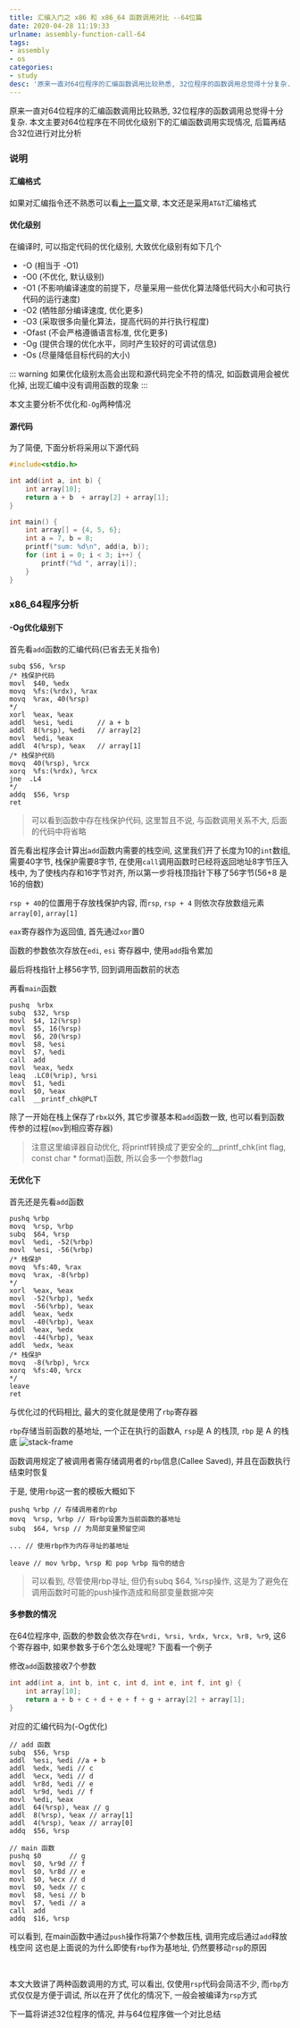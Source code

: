 ```yaml
---
title: 汇编入门之 x86 和 x86_64 函数调用对比 --64位篇
date: 2020-04-28 11:19:33
urlname: assembly-function-call-64
tags:
- assembly
- os
categories:
- study
desc: '原来一直对64位程序的汇编函数调用比较熟悉, 32位程序的函数调用总觉得十分复杂. 本文主要对64位程序在不同优化级别下的汇编函数调用实现情况, 后篇再结合32位进行对比分析'
---
```


原来一直对64位程序的汇编函数调用比较熟悉, 32位程序的函数调用总觉得十分复杂. 本文主要对64位程序在不同优化级别下的汇编函数调用实现情况, 后篇再结合32位进行对比分析

<!--more-->

### 说明

#### 汇编格式

如果对汇编指令还不熟悉可以看[上一篇](https://blog.xhyh.tech/study/assembly-instructions/)文章, 本文还是采用`AT&T`汇编格式

#### 优化级别

在编译时, 可以指定代码的优化级别, 大致优化级别有如下几个

- -O (相当于 -O1)
- -O0 (不优化, 默认级别)
- -O1 (不影响编译速度的前提下，尽量采用一些优化算法降低代码大小和可执行代码的运行速度)
- -O2 (牺牲部分编译速度, 优化更多)
- -O3 (采取很多向量化算法，提高代码的并行执行程度)
- -Ofast (不会严格遵循语言标准, 优化更多)
- -Og (提供合理的优化水平，同时产生较好的可调试信息)
- -Os (尽量降低目标代码的大小)

::: warning
如果优化级别太高会出现和源代码完全不符的情况, 如函数调用会被优化掉, 出现汇编中没有调用函数的现象
:::

本文主要分析不优化和`-Og`两种情况

#### 源代码

为了简便, 下面分析将采用以下源代码

``` c
#include<stdio.h>

int add(int a, int b) {
    int array[10];
    return a + b  + array[2] + array[1];
}

int main() {
    int array[] = {4, 5, 6};
    int a = 7, b = 8;
    printf("sum: %d\n", add(a, b));
    for (int i = 0; i < 3; i++) {
        printf("%d ", array[i]);
    }
}
```

### x86_64程序分析

#### -Og优化级别下

首先看`add`函数的汇编代码(已省去无关指令)

``` x86asm
subq $56, %rsp
/* 栈保护代码
movl  $40, %edx
movq  %fs:(%rdx), %rax
movq  %rax, 40(%rsp)
*/
xorl  %eax, %eax
addl  %esi, %edi      // a + b
addl  8(%rsp), %edi   // array[2]
movl  %edi, %eax
addl  4(%rsp), %eax   // array[1]
/* 栈保护代码
movq  40(%rsp), %rcx
xorq  %fs:(%rdx), %rcx
jne  .L4
*/
addq  $56, %rsp
ret
```

> 可以看到函数中存在栈保护代码, 这里暂且不说, 与函数调用关系不大, 后面的代码中将省略

首先看出程序会计算出`add`函数内需要的栈空间, 这里我们开了长度为10的`int`数组, 需要40字节, 栈保护需要8字节,
在使用`call`调用函数时已经将返回地址8字节压入栈中, 为了使栈内存和16字节对齐, 所以第一步将栈顶指针下移了56字节(56+8 是16的倍数)

`rsp + 40`的位置用于存放栈保护内容, 而`rsp`, `rsp + 4` 则依次存放数组元素`array[0]`, `array[1]`

`eax`寄存器作为返回值, 首先通过`xor`置0

函数的参数依次存放在`edi`, `esi` 寄存器中, 使用`add`指令累加

最后将栈指针上移56字节, 回到调用函数前的状态

再看`main`函数

``` x86asm
pushq  %rbx
subq  $32, %rsp
movl  $4, 12(%rsp)
movl  $5, 16(%rsp)
movl  $6, 20(%rsp)
movl  $8, %esi
movl  $7, %edi
call  add
movl  %eax, %edx
leaq  .LC0(%rip), %rsi
movl  $1, %edi
movl  $0, %eax
call  __printf_chk@PLT
```

除了一开始在栈上保存了`rbx`以外, 其它步骤基本和`add`函数一致, 也可以看到函数传参的过程(`mov`到相应寄存器)

> 注意这里编译器自动优化, 将printf转换成了更安全的__printf_chk(int flag, const char * format)函数, 所以会多一个参数flag

#### 无优化下

首先还是先看`add`函数

``` x86asm
pushq %rbp
movq  %rsp, %rbp
subq  $64, %rsp
movl  %edi, -52(%rbp)
movl  %esi, -56(%rbp)
/* 栈保护
movq  %fs:40, %rax
movq  %rax, -8(%rbp)
*/
xorl  %eax, %eax
movl  -52(%rbp), %edx
movl  -56(%rbp), %eax
addl  %eax, %edx
movl  -40(%rbp), %eax
addl  %eax, %edx
movl  -44(%rbp), %eax
addl  %edx, %eax
/* 栈保护
movq  -8(%rbp), %rcx
xorq  %fs:40, %rcx
*/
leave
ret
```

与优化过的代码相比, 最大的变化就是使用了`rbp`寄存器

`rbp`存储当前函数的基地址, 一个正在执行的函数A, `rsp`是 A 的栈顶, `rbp` 是 A 的栈底
![stack-frame](https://pic.rmb.bdstatic.com/d54c105690f8ff541982deae78df5457.png)

函数调用规定了被调用者需存储调用者的`rbp`信息(Callee Saved), 并且在函数执行结束时恢复

于是, 使用`rbp`这一套的模板大概如下

``` x86asm
pushq %rbp // 存储调用者的rbp
movq  %rsp, %rbp // 将rbp设置为当前函数的基地址
subq  $64, %rsp // 为局部变量预留空间

... // 使用rbp作为内存寻址的基地址

leave // mov %rbp, %rsp 和 pop %rbp 指令的结合
```

> 可以看到, 尽管使用rbp寻址, 但仍有subq $64, %rsp操作, 这是为了避免在调用函数时可能的push操作造成和局部变量数据冲突

#### 多参数的情况

在64位程序中, 函数的参数会依次存在`%rdi, %rsi, %rdx, %rcx, %r8, %r9`, 这6个寄存器中, 如果参数多于6个怎么处理呢? 下面看一个例子

修改`add`函数接收7个参数

``` c
int add(int a, int b, int c, int d, int e, int f, int g) {
    int array[10];
    return a + b + c + d + e + f + g + array[2] + array[1];
}
```

对应的汇编代码为(-Og优化)

``` x86asm
// add 函数
subq  $56, %rsp
addl  %esi, %edi //a + b
addl  %edx, %edi // c
addl  %ecx, %edi // d
addl  %r8d, %edi // e
addl  %r9d, %edi // f
movl  %edi, %eax  
addl  64(%rsp), %eax // g
addl  8(%rsp), %eax // array[1]
addl  4(%rsp), %eax // array[0]
addq  $56, %rsp

// main 函数
pushq $0       // g
movl  $0, %r9d // f
movl  $0, %r8d // e
movl  $0, %ecx // d
movl  $0, %edx // c
movl  $8, %esi // b
movl  $7, %edi // a
call  add
addq  $16, %rsp
```

可以看到, 在main函数中通过`push`操作将第7个参数压栈, 调用完成后通过`add`释放栈空间
这也是上面说的为什么即使有`rbp`作为基地址, 仍然要移动`rsp`的原因

</br>

本文大致讲了两种函数调用的方式, 可以看出, 仅使用`rsp`代码会简洁不少, 而`rbp`方式仅仅是方便于调试, 所以在开了优化的情况下, 一般会被编译为`rsp`方式

下一篇将讲述32位程序的情况, 并与64位程序做一个对比总结
